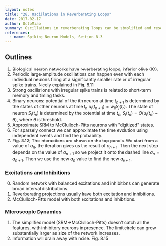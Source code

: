 ```yaml
---
layout: notes
title: "28. Oscillations in Reverberating Loops"
date: 2017-02-17
author: OctoMiao
summary: Oscillations in reverberating loops can be simplified and researched.
references:
  - name: Spiking Neuron Models, Section 8.3
---
```



## Outlines

1. Biological neuron networks have reverberating loops; inferior olive (IO).
2. Periodic large-amplitude oscillations can happen even with each individual neurons firing at a significantly smaller rate or of irregular spike trains. Nicely explained in Fig. 8.11
3. Strong oscillations with irregular spike trains is related to short-term memory and timing tasks.
4. Binary neurons: potential of the ith neuron at time $t_{n+1}$ is determined by the states of other neurons at time $t_n$ $u_i(t_{n+1})=w_{ij}S_j(t_n)$. The state of neuron $S_i(t_n)$ is determined by the potential at time $t_{n}$, $S_i(t_n)=\Theta(u_i(t_n)-\theta)$, where $\theta$ is threshold.
5. Approximate SRM to McClulloch-Pitts neurons with "digitized" states.
6. For sparsely connect we can approximate the time evolution using independent events and find the probability.
7. Fig. 8.12; The interactions are shown on the top panels. We start from a value of $a_n$, the iteration gives us the result of $a_{n+1}$. Then the next step depends on the value of $a_{n+1}$ so we project it onto the dashed line $a_{n}=a_{n+1}$. Then we use the new $a_n$ value to find the new $a_{n+1}$.


### Excitations and Inhibitions

0. Random network with balanced excitations and inhibitions can generate broad interval distributions.
1. Reverberating projections usually have both excitation and inhibitions.
2. McClulloch-Pitts model with both excitations and inhibitions.


### Microscopic Dynamics

1. The simplified model (SRM->McClulloch-Pitts) doesn't catch all the features, with inhibitory neurons in presence. The limit circle can grow substantially larger as size of the network increases.
2. Information will drain away with noise. Fig. 8.15
